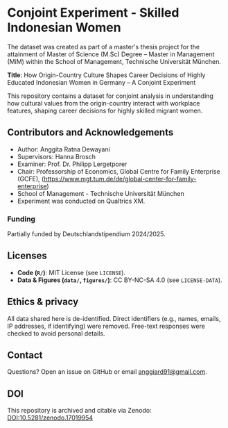 #  Conjoint Experiment - Skilled Indonesian Women
The dataset was created as part of a master's thesis project for the attainment of Master of Science (M.Sc) Degree – Master in Management (MiM) within the School of Management, Technische Universität München.

**Title**: How Origin-Country Culture Shapes Career Decisions of Highly Educated Indonesian Women in Germany – A Conjoint Experiment

This repository contains a dataset for conjoint analysis in understanding how cultural values from the origin-country interact with workplace features, shaping career decisions for highly skilled migrant women.

## Contributors and Acknowledgements
   - Author: Anggita Ratna Dewayani
   - Supervisors: Hanna Brosch
   - Examiner: Prof. Dr. Philipp Lergetporer
   - Chair: Professorship of Economics, Global Centre for Family Enterprise (GCFE), (https://www.mgt.tum.de/de/global-center-for-family-enterprise)
   - School of Management - Technische Universität München
   - Experiment was conducted on Qualtrics XM.

### Funding
Partially funded by Deutschlandstipendium 2024/2025.

## Licenses
- **Code (`R/`)**: MIT License (see `LICENSE`).
- **Data & Figures (`data/`, `figures/`)**: CC BY-NC-SA 4.0 (see `LICENSE-DATA`).

## Ethics & privacy
All data shared here is de-identified. Direct identifiers (e.g., names, emails, IP addresses, if identifying) were removed. Free-text responses were checked to avoid personal details.

## Contact
Questions? Open an issue on GitHub or email anggiard91@gmail.com.

## DOI
This repository is archived and citable via Zenodo: [DOI:10.5281/zenodo.17019954](https://doi.org/10.5281/zenodo.17019954)




